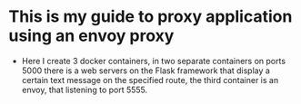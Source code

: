 # This is my guide to proxy application using an envoy proxy
- Here I create 3 docker containers, in two separate containers on ports 5000 there is a web servers on the Flask framework that display a certain text message on the specified route, the third container is an envoy, that listening to port 5555.
